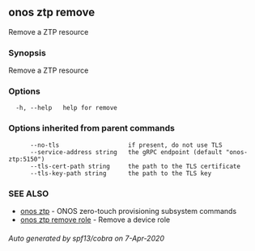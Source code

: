 ## onos ztp remove

Remove a ZTP resource

### Synopsis

Remove a ZTP resource

### Options

```
  -h, --help   help for remove
```

### Options inherited from parent commands

```
      --no-tls                   if present, do not use TLS
      --service-address string   the gRPC endpoint (default "onos-ztp:5150")
      --tls-cert-path string     the path to the TLS certificate
      --tls-key-path string      the path to the TLS key
```

### SEE ALSO

* [onos ztp](onos_ztp.md)	 - ONOS zero-touch provisioning subsystem commands
* [onos ztp remove role](onos_ztp_remove_role.md)	 - Remove a device role

###### Auto generated by spf13/cobra on 7-Apr-2020

